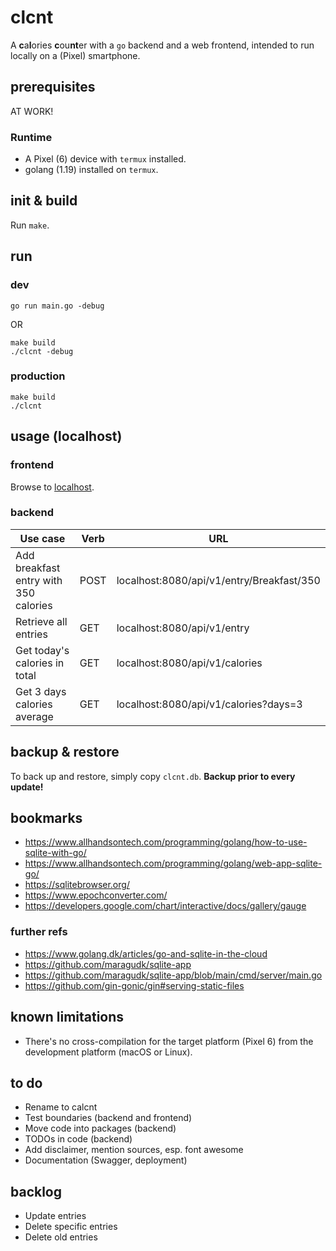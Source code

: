 # clcnt

A **c**a**l**ories **c**ou**nt**er with a `go` backend and a web frontend, intended to run locally on a (Pixel) smartphone.

## prerequisites

AT WORK!

### Runtime

- A Pixel (6) device with `termux` installed.
- golang (1.19) installed on `termux`.

## init & build

Run `make`.

## run

### dev

`go run main.go -debug`

OR

```
make build
./clcnt -debug
```

### production

```
make build
./clcnt
```

## usage (localhost)

### frontend

Browse to [localhost](http://localhost:8080).

### backend

| Use case | Verb | URL |
| --- | --- | --- |
| Add breakfast entry with 350 calories | POST | localhost:8080/api/v1/entry/Breakfast/350 |
| Retrieve all entries | GET | localhost:8080/api/v1/entry |
| Get today's calories in total | GET | localhost:8080/api/v1/calories |
| Get 3 days calories average | GET | localhost:8080/api/v1/calories?days=3 |

## backup & restore

To back up and restore, simply copy `clcnt.db`. **Backup prior to every update!**

## bookmarks

- https://www.allhandsontech.com/programming/golang/how-to-use-sqlite-with-go/
- https://www.allhandsontech.com/programming/golang/web-app-sqlite-go/
- https://sqlitebrowser.org/
- https://www.epochconverter.com/
- https://developers.google.com/chart/interactive/docs/gallery/gauge

### further refs

- https://www.golang.dk/articles/go-and-sqlite-in-the-cloud
- https://github.com/maragudk/sqlite-app
- https://github.com/maragudk/sqlite-app/blob/main/cmd/server/main.go
- https://github.com/gin-gonic/gin#serving-static-files

## known limitations

- There's no cross-compilation for the target platform (Pixel 6) from the development platform (macOS or Linux). 

## to do

- Rename to calcnt
- Test boundaries (backend and frontend)
- Move code into packages (backend)
- TODOs in code (backend)
- Add disclaimer, mention sources, esp. font awesome
- Documentation (Swagger, deployment)

## backlog

- Update entries
- Delete specific entries
- Delete old entries